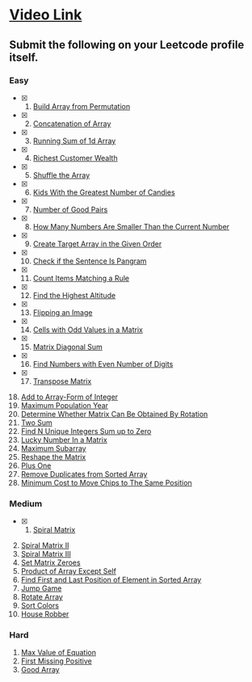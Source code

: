 # [Video Link](https://youtu.be/n60Dn0UsbEk)

## Submit the following on your Leetcode profile itself.

### Easy
- [x] 1. [Build Array from Permutation](https://leetcode.com/problems/build-array-from-permutation/)
- [x] 2. [Concatenation of Array](https://leetcode.com/problems/concatenation-of-array/)
- [x] 3. [Running Sum of 1d Array](https://leetcode.com/problems/running-sum-of-1d-array/)
- [x] 4. [Richest Customer Wealth](https://leetcode.com/problems/richest-customer-wealth/)
- [x] 5. [Shuffle the Array](https://leetcode.com/problems/shuffle-the-array/)
- [x] 6. [Kids With the Greatest Number of Candies](https://leetcode.com/problems/kids-with-the-greatest-number-of-candies/)
- [x] 7. [Number of Good Pairs](https://leetcode.com/problems/number-of-good-pairs/)
- [x] 8. [How Many Numbers Are Smaller Than the Current Number](https://leetcode.com/problems/how-many-numbers-are-smaller-than-the-current-number/)
- [x] 9. [Create Target Array in the Given Order](https://leetcode.com/problems/create-target-array-in-the-given-order/)
- [x] 10. [Check if the Sentence Is Pangram](https://leetcode.com/problems/check-if-the-sentence-is-pangram/)
- [x] 11. [Count Items Matching a Rule](https://leetcode.com/problems/count-items-matching-a-rule/)
- [x] 12. [Find the Highest Altitude](https://leetcode.com/problems/find-the-highest-altitude/)
- [x] 13. [Flipping an Image](https://leetcode.com/problems/flipping-an-image/)
- [x] 14. [Cells with Odd Values in a Matrix](https://leetcode.com/problems/cells-with-odd-values-in-a-matrix/)
- [x] 15. [Matrix Diagonal Sum](https://leetcode.com/problems/matrix-diagonal-sum/)
- [x] 16. [Find Numbers with Even Number of Digits](https://leetcode.com/problems/find-numbers-with-even-number-of-digits/)
- [x] 17. [Transpose Matrix](https://leetcode.com/problems/transpose-matrix/)
18. [Add to Array-Form of Integer](https://leetcode.com/problems/add-to-array-form-of-integer/)
19. [Maximum Population Year](https://leetcode.com/problems/maximum-population-year/)
20. [Determine Whether Matrix Can Be Obtained By Rotation](https://leetcode.com/problems/determine-whether-matrix-can-be-obtained-by-rotation/)
21. [Two Sum](https://leetcode.com/problems/two-sum/)
22. [Find N Unique Integers Sum up to Zero](https://leetcode.com/problems/find-n-unique-integers-sum-up-to-zero/)
23. [Lucky Number In a Matrix](https://leetcode.com/problems/lucky-numbers-in-a-matrix/)
24. [Maximum Subarray](https://leetcode.com/problems/maximum-subarray/)
25. [Reshape the Matrix](https://leetcode.com/problems/reshape-the-matrix/)
26. [Plus One](https://leetcode.com/problems/plus-one/)
27. [Remove Duplicates from Sorted Array](https://leetcode.com/problems/remove-duplicates-from-sorted-array/)
28. [Minimum Cost to Move Chips to The Same Position](https://leetcode.com/problems/minimum-cost-to-move-chips-to-the-same-position/)

### Medium
- [x] 1. [Spiral Matrix](https://leetcode.com/problems/spiral-matrix/)
2. [Spiral Matrix II](https://leetcode.com/problems/spiral-matrix-ii/)
3. [Spiral Matrix III](https://leetcode.com/problems/spiral-matrix-iii/)
4. [Set Matrix Zeroes](https://leetcode.com/problems/set-matrix-zeroes/)
5. [Product of Array Except Self](https://leetcode.com/problems/product-of-array-except-self/)
6. [Find First and Last Position of Element in Sorted Array](https://leetcode.com/problems/find-first-and-last-position-of-element-in-sorted-array/)
7. [Jump Game](https://leetcode.com/problems/jump-game/)
8. [Rotate Array](https://leetcode.com/problems/rotate-array/)
9. [Sort Colors](https://leetcode.com/problems/sort-colors/)
10. [House Robber](https://leetcode.com/problems/house-robber/)

### Hard
1. [Max Value of Equation](https://leetcode.com/problems/max-value-of-equation/)
2. [First Missing Positive](https://leetcode.com/problems/first-missing-positive/)
3. [Good Array](https://leetcode.com/problems/check-if-it-is-a-good-array/)
